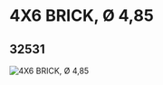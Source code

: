 # 4X6 BRICK, Ø 4,85
## 32531
![4X6 BRICK, Ø 4,85](https://lc-www-live-s.legocdn.com/media/bricks/5/2/4144025.jpg)